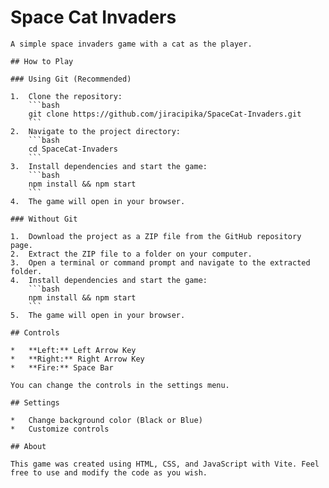 # Space Cat Invaders

    A simple space invaders game with a cat as the player.

    ## How to Play

    ### Using Git (Recommended)

    1.  Clone the repository:
        ```bash
        git clone https://github.com/jiracipika/SpaceCat-Invaders.git
        ```
    2.  Navigate to the project directory:
        ```bash
        cd SpaceCat-Invaders
        ```
    3.  Install dependencies and start the game:
        ```bash
        npm install && npm start
        ```
    4.  The game will open in your browser.

    ### Without Git

    1.  Download the project as a ZIP file from the GitHub repository page.
    2.  Extract the ZIP file to a folder on your computer.
    3.  Open a terminal or command prompt and navigate to the extracted folder.
    4.  Install dependencies and start the game:
        ```bash
        npm install && npm start
        ```
    5.  The game will open in your browser.

    ## Controls

    *   **Left:** Left Arrow Key
    *   **Right:** Right Arrow Key
    *   **Fire:** Space Bar

    You can change the controls in the settings menu.

    ## Settings

    *   Change background color (Black or Blue)
    *   Customize controls

    ## About

    This game was created using HTML, CSS, and JavaScript with Vite. Feel free to use and modify the code as you wish.

